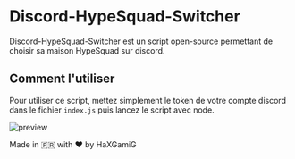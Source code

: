 # Discord-HypeSquad-Switcher

Discord-HypeSquad-Switcher est un script open-source permettant de choisir sa maison HypeSquad sur discord.

## Comment l'utiliser

Pour utiliser ce script, mettez simplement le token de votre compte discord dans le fichier `index.js` puis lancez le script avec node.

![preview](https://github.com/HaXGamiG/Discord-HypeSquad-Switcher/blob/main/preview.png)

Made in 🇫🇷 with ❤ by HaXGamiG